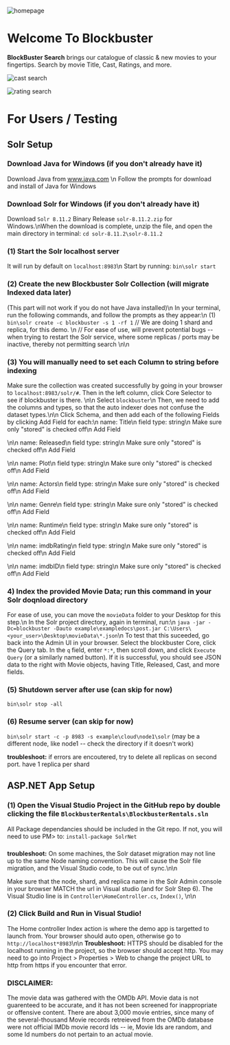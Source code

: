 ![homepage](https://user-images.githubusercontent.com/130514366/233876718-50f12ca1-9c64-40b3-821d-0327be8e4807.PNG)
# Welcome To Blockbuster
**BlockBuster Search** brings our catalogue of classic & new movies to your fingertips.
Search by movie Title, Cast, Ratings, and more.

![cast search](https://user-images.githubusercontent.com/130514366/233876725-1bd122cd-005c-463b-a3bc-4c5367e79562.PNG)

![rating search](https://user-images.githubusercontent.com/130514366/233876731-747f83c7-0aeb-4fc0-8f0c-038ce04f5882.PNG)

# For Users / Testing

## Solr Setup

### Download Java for Windows (if you don't already have it)
Download Java from www.java.com \n
Follow the prompts for download and install of Java for Windows

### Download Solr for Windows (if you don't already have it)
Download `Solr 8.11.2` Binary Release `solr-8.11.2.zip` for Windows.\nWhen the download is complete, unzip the file, and open the main directory in terminal: `cd solr-8.11.2\solr-8.11.2`

### (1) Start the Solr localhost server
It will run by default on `localhost:8983`\n
Start by running: `bin\solr start`

### (2) Create the new Blockbuster Solr Collection (will migrate Indexed data later)
(This part will not work if you do not have Java installed)\n 
In your terminal, run the following commands, and follow the prompts as they appear:\n
(1) `bin\solr create -c blockbuster -s 1 -rf 1`
// We are doing 1 shard and replica, for this demo. \n
// For ease of use,  will prevent potential bugs -- when trying to restart the Solr service, where some replicas / ports may be inactive, thereby not permitting search
\n\n

### (3) You will manually need to set each Column to string before indexing
Make sure the collection was created successfully by going in your browser to `localhost:8983/solr/#`. Then in the left column, click Core Selector to see if blockbuster is there.
\n\n
Select `blockbuster`\n
Then, we need to add the columns and types, so that the auto indexer does not confuse the dataset types.\n\n
Click Schema, and then add each of the following Fields by clicking Add Field for each:\n
name: Title\n
field type: string\n
Make sure only "stored" is checked off\n
Add Field

\n\n
name: Released\n
field type: string\n
Make sure only "stored" is checked off\n
Add Field

\n\n
name: Plot\n
field type: string\n
Make sure only "stored" is checked off\n
Add Field

\n\n
name: Actors\n
field type: string\n
Make sure only "stored" is checked off\n
Add Field

\n\n
name: Genre\n
field type: string\n
Make sure only "stored" is checked off\n
Add Field


\n\n
name: Runtime\n
field type: string\n
Make sure only "stored" is checked off\n
Add Field

\n\n
name: imdbRating\n
field type: string\n
Make sure only "stored" is checked off\n
Add Field

\n\n
name: imdbID\n
field type: string\n
Make sure only "stored" is checked off\n
Add Field

### 4) Index the provided Movie Data; run this command in your Solr doqnload directory
For ease of use, you can move the `movieData` folder to your Desktop for this step.\n
In the Solr project directory, again in terminal, run:\n
`java -jar -Dc=blockbuster -Dauto example\exampledocs\post.jar C:\Users\<your_user>\Desktop\movieData\*.json`\n
To test that this suceeded, go back into the Admin UI in your browser. Select the blockbuster Core, click the Query tab. In the `q` field, enter `*:*`, then scroll down, and click `Execute Query` (or a similarly named button). If it is successful, you should see JSON data to the right with Movie objects, having Title, Released, Cast, and more fields.

### (5) Shutdown server after use (can skip for now)
`bin\solr stop -all`

### (6) Resume server (can skip for now)
`bin\solr start -c -p 8983 -s example\cloud\node1\solr` (may be a different node, like node1 -- check the directory if it doesn't work)

**troubleshoot:** if errors are encoutered, try to delete all replicas on second port. have 1 replica per shard

## ASP.NET App Setup
### (1) Open the Visual Studio Project in the GitHub repo by double clicking the file `BlockbusterRentals\BlockbusterRentals.sln`
All Package dependancies should be included in the Git repo. If not, you will need to use PM> to: `install-package SolrNet`

###
**troubleshoot:** On some machines, the Solr dataset migration may not line up to the same Node naming convention. This will cause the Solr file migration, and the Visual Studio code, to be out of sync.\n\n

Make sure that the node, shard, and replica name in the Solr Admin console in your browser MATCH the url in Visual studio (and for Solr Step 6). The Visual Studio line is in `Controller\HomeController.cs`, `Index()`, \n\n

### (2) Click Build and Run in Visual Studio!
The Home controller Index action is where the demo app is targetted to launch from. Your browser should auto open, otherwise go to `http://localhost*8983`\n\n
**Troubleshoot:** HTTPS should be disabled for the localhost running in the project, so the browser should accept http. You may need to go into Project > Properties > Web to change the project URL to http from https if you encounter that error.


### DISCLAIMER: 
The movie data was gathered with the OMDb API. Movie data is not guarenteed to be accurate, and it has not been screened for inappropriate or offensive content. There are about 3,000 movie entries, since many of the several-thousand Movie records retreieved from the OMDb database were not official IMDb movie record Ids -- ie, Movie Ids are random, and some Id numbers do not pertain to an actual movie.
